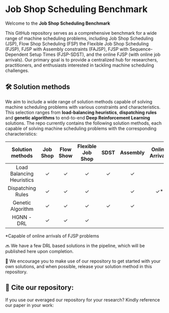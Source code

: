 # Job Shop Scheduling Benchmark
Welcome to the **Job Shop Scheduling Benchmark**

This GitHub repository serves as a comprehensive benchmark for a wide range of machine scheduling problems, including  Job Shop Scheduling (JSP), Flow Shop Scheduling (FSP) the Flexible Job Shop Scheduling (FJSP), FJSP with Assembly constraints (FAJSP), FJSP with Sequence-Dependent Setup Times (FJSP-SDST), and the online FJSP (with online job arrivals). Our primary goal is to provide a centralized hub for researchers, practitioners, and enthusiasts interested in tackling machine scheduling challenges. 



## 🛠 Solution methods
We aim to include a wide range of solution methods capable of solving machine scheduling problems with various constraints and characteristics. This selection ranges from **load-balancing heuristics**, **dispatching rules** and **genetic algorithms** to end-to-end **Deep Reinforcement Learning** solutions. The repo currently contains the following solution methods, each capable of solving machine scheduling problems with the corresponding characteristics:  



| Solution methods | Job Shop | Flow Show | Flexible Job Shop | SDST | Assembly | Online Arrivals |
| :---: | :---:| :---: | :---: | :---: | :---: | :---: |
| Load Balancing Heuristics | ✓ | ✓ | ✓ | ✓ | ✓ | | 
| Dispatching Rules | ✓ | ✓ | ✓ | | ✓ | ✓* | 
| Genetic Algorithm | ✓ | ✓ | ✓ | ✓ | ✓ | |  
| HGNN - DRL | ✓ | ✓ | ✓ | |  | | 

*Capable of online arrivals of FJSP problems

🔜 We have a few DRL based solutions in the pipeline, which will be published here upon completion. 

📢 We encourage you to make use of our repository to get started with your own solutions, and when possible, release your solution method in this repository.

## 📝 Cite our repository:
If you use our everaged our repository for your research? Kindly reference our paper in your work: